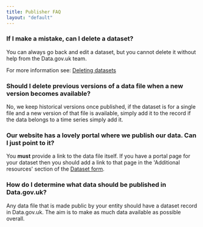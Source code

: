 ```yaml
---
title: Publisher FAQ
layout: "default"
---
```


### If I make a mistake, can I delete a dataset?

You can always go back and edit a dataset, but you cannot delete it without help from the Data.gov.uk team.

For more information see: [Deleting datasets](deleting_datasets.html)

### Should I delete previous versions of a data file when a new version becomes available?

No, we keep historical versions once published, if the dataset is for a single file and a new version of that file is available, simply add it to the record if the data belongs to a time series simply add it.

### Our website has a lovely portal where we publish our data. Can I just point to it?

You **must** provide a link to the data file itself. If you have a portal page for your dataset then you should add a link to that page in the 'Additional resources' section of the [Dataset form](dataset_form.html).

### How do I determine what data should be published in Data.gov.uk?

Any data file that is made public by your entity should have a dataset record in Data.gov.uk. The aim is to make as much data available as possible overall.
